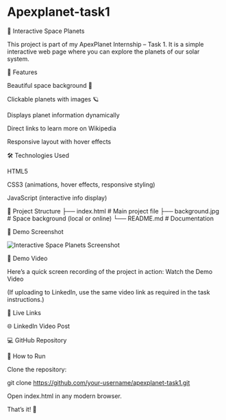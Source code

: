 # Apexplanet-task1
🌌 Interactive Space Planets

This project is part of my ApexPlanet Internship – Task 1.
It is a simple interactive web page where you can explore the planets of our solar system.

🚀 Features

Beautiful space background 🌌

Clickable planets with images 🪐

Displays planet information dynamically

Direct links to learn more on Wikipedia

Responsive layout with hover effects

🛠️ Technologies Used

HTML5

CSS3 (animations, hover effects, responsive styling)

JavaScript (interactive info display)

📂 Project Structure
├── index.html        # Main project file
├── background.jpg    # Space background (local or online)
└── README.md         # Documentation

📸 Demo Screenshot

![Interactive Space Planets Screenshot](./screenshot.png)


🎥 Demo Video

Here’s a quick screen recording of the project in action:
Watch the Demo Video

(If uploading to LinkedIn, use the same video link as required in the task instructions.)

🔗 Live Links

🌐 LinkedIn Video Post

💻 GitHub Repository

📖 How to Run

Clone the repository:

git clone https://github.com/your-username/apexplanet-task1.git


Open index.html in any modern browser.

That’s it! 🎉
